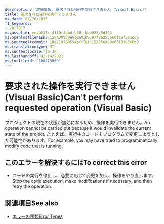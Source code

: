 ```yaml
---
description: '詳細情報: 要求された操作を実行できません (Visual Basic)'
title: 要求された操作を実行できません
ms.date: 07/20/2015
f1_keywords:
- vbrID17
ms.assetid: eeab237c-4110-4abd-b601-bbb025c5d204
ms.openlocfilehash: 15aa30939e9b2e81b8697f16225660f1af3c1c86
ms.sourcegitcommit: 10e719780594efc781b15295e499c66f316068b8
ms.translationtype: MT
ms.contentlocale: ja-JP
ms.lasthandoff: 02/14/2021
ms.locfileid: "100473009"
---
```

# <a name="cant-perform-requested-operation-visual-basic"></a><span data-ttu-id="51572-103">要求された操作を実行できません (Visual Basic)</span><span class="sxs-lookup"><span data-stu-id="51572-103">Can't perform requested operation (Visual Basic)</span></span>

<span data-ttu-id="51572-104">プロジェクトの現在の状態が無効になるため、操作を実行できません。</span><span class="sxs-lookup"><span data-stu-id="51572-104">An operation cannot be carried out because it would invalidate the current state of the project.</span></span> <span data-ttu-id="51572-105">たとえば、実行中のコードをプログラムで変更しようとした可能性があります。</span><span class="sxs-lookup"><span data-stu-id="51572-105">For example, you may have tried to programmatically modify code that is running.</span></span>  
  
## <a name="to-correct-this-error"></a><span data-ttu-id="51572-106">このエラーを解決するには</span><span class="sxs-lookup"><span data-stu-id="51572-106">To correct this error</span></span>  
  
- <span data-ttu-id="51572-107">コードの実行を停止し、必要に応じて変更を加え、操作をやり直します。</span><span class="sxs-lookup"><span data-stu-id="51572-107">Stop the code execution, make modifications if necessary, and then retry the operation.</span></span>  
  
## <a name="see-also"></a><span data-ttu-id="51572-108">関連項目</span><span class="sxs-lookup"><span data-stu-id="51572-108">See also</span></span>

- [<span data-ttu-id="51572-109">エラーの種類</span><span class="sxs-lookup"><span data-stu-id="51572-109">Error Types</span></span>](../programming-guide/language-features/error-types.md)
